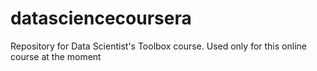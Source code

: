 datasciencecoursera
===================

Repository for Data Scientist's Toolbox course.
Used only for this online course at the moment
